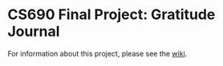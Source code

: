 # CS690 Final Project: Gratitude Journal

For information about this project, please see the [wiki](https://github.com/kellylougheed/CS690-Project/wiki).
